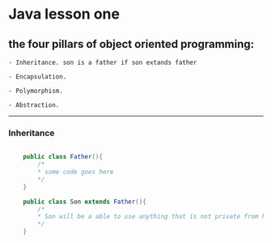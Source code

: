 # Java lesson one

## the four pillars of object oriented programming:

    - Inheritance. son is a father if son extands father 

    - Encapsulation.
  
    - Polymorphism.
  
    - Abstraction.
    



---

### Inheritance
```java

    public class Father(){
        /*
        * some code goes here
        */
    }

    public class Son extends Father(){
        /*
        * Son will be a able to use anything that is not private from his father class
        */
    }

```
    